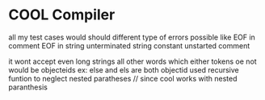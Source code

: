 # COOL Compiler #
  all my test cases would should different type of errors possible like
     EOF in comment
     EOF in string
     unterminated string constant
     unstarted comment
   
it wont accept even long strings
all other words which either tokens oe not would be objecteids  ex: else and els are both objectid
used recursive funtion to neglect nested paratheses // since cool works with nested paranthesis

